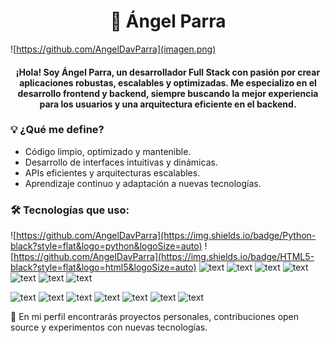 <div align="center">

# 🚀 Ángel Parra 
</div>

![https://github.com/AngelDavParra](imagen.png)

<div align="center">

<h4>¡Hola! Soy Ángel Parra, un desarrollador Full Stack con pasión por crear aplicaciones robustas, escalables y optimizadas. 
 Me especializo en el desarrollo frontend y backend, siempre buscando la mejor experiencia para los usuarios y una arquitectura eficiente en el backend.</h4>

</div>

### 💡 ¿Qué me define?

- Código limpio, optimizado y mantenible.
- Desarrollo de interfaces intuitivas y dinámicas.
- APIs eficientes y arquitecturas escalables.
- Aprendizaje continuo y adaptación a nuevas tecnologías.
<div>

</div>

  ### 🛠️ Tecnologías que uso:

![https://github.com/AngelDavParra](https://img.shields.io/badge/Python-black?style=flat&logo=python&logoSize=auto)
![https://github.com/AngelDavParra](https://img.shields.io/badge/HTML5-black?style=flat&logo=html5&logoSize=auto)
![text](https://img.shields.io/badge/CSS-black?style=flat&logo=css3&logoColor=blue&logoSize=auto)
![text](https://img.shields.io/badge/JavaScript-black?style=flat&logo=JavaScript&logoSize=auto)
![text](https://img.shields.io/badge/TypeScript-black?style=flat&logo=TypeScript&logoSize=auto)
![text](https://img.shields.io/badge/ReactJs-black?style=flat&logo=React&logoSize=auto)
![text](https://img.shields.io/badge/Astro-black?style=flat&logo=astro&logoSize=auto)
![text](https://img.shields.io/badge/Agular-black?style=flat&logo=angular&logoSize=auto)
![text](https://img.shields.io/badge/VueJs-black?style=flat&logo=vue.js&logoSize=auto)

![text](https://img.shields.io/badge/MySql-black?style=flat&logo=mysql&logoSize=auto)
![text](https://img.shields.io/badge/Streamlit-black?style=flat&logo=streamlit&logoSize=auto)
![text](https://img.shields.io/badge/Djamgo-black?style=flat&logo=django&logoSize=auto)
![text](https://img.shields.io/badge/WordPress-black?style=flat&logo=wordpress)
![text](https://img.shields.io/badge/Java-black?style=flat&logo=java&logoSize=auto)
![text](https://img.shields.io/badge/NodeJS-black?style=flat&logo=Node.js)
![text](https://img.shields.io/badge/Rust-black?style=flat&logo=rust)

📌 En mi perfil encontrarás proyectos personales, contribuciones open source y experimentos con nuevas tecnologías.